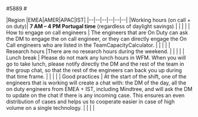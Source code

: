 #5889 #

|Region  |EMEA|AMER|APAC|IST|
|--|--|--|--|--|--|
|Working hours (on call + on duty)| **7 AM – 4 PM Portugal time** (regardless of daylight savings) |  |  |  |
| How to engage on call engineers | The engineers that are On Duty can ask the DM to engage the on call engineer, or they can directly engage the On Call engineers who are listed in the TeamCapacityCalculator.  |  |  |  |
| Research hours |There are no research hours during the weekend.  |  |  |  |
| Lunch break | Please do not mark any lunch hours in WFM. When you will go to take lunch, please notify directly the DM and the rest of the team in the group chat, so that the rest of the engineers can back you up during that time frame. |  |  |  |
| Good practices | At the start of the shift, one of the engineers that is working will create a chat with: the DM of the day, all the on duty engineers from EMEA + IST, including Mindtree, and will ask the DM to update on the chat if there is any incoming case. This ensures an even distribution of cases and helps us to cooperate easier in case of high volume on a single technology. |  |  |  |

